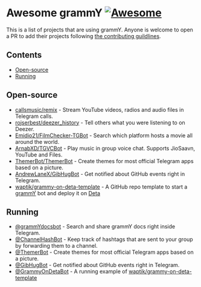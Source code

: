 <!--lint disable awesome-git-repo-age awesome-heading-->
# Awesome grammY [![Awesome](https://awesome.re/badge.svg)](https://awesome.re)

<!--lint ignore double-link-->
This is a list of projects that are using grammY. Anyone is welcome to open a PR to add their projects following [the contributing guildlines](https://github.com/grammyjs/awesome-grammY/blob/main/CONTRIBUTING.md).

## Contents

- [Open-source](#open-source)
- [Running](#running)

## Open-source

- [callsmusic/remix](https://github.com/callsmusic/remix) - Stream YouTube videos, radios and audio files in Telegram calls.
- [rojserbest/deezer_history](https://github.com/rojserbest/deezer_history) - Tell others what you were listening to on Deezer.
- [Emidio21/FilmChecker-TGBot](https://github.com/Emidio21/FilmChecker-TGBot) - Search which platform hosts a movie all around the world.
- [ArnabXD/TGVCBot](https://github.com/ArnabXD/TGVCBot) - Play music in group voice chat. Supports JioSaavn, YouTube and Files.
- [ThemerBot/ThemerBot](https://github.com/ThemerBot/themerbot) - Create themes for most official Telegram apps based on a picture.
- [AndrewLaneX/GibHugBot](https://github.com/AndrewLaneX/GibHugBot) - Get notified about GitHub events right in Telegram.
- [waptik/grammy-on-deta-template](https://github.com/waptik/grammy-on-deta-template) - A GitHub repo template to start a [grammY](https://grammy.dev) bot and deploy it on [Deta](https://www.deta.sh/?ref=waptik)

## Running

- [@grammYdocsbot](https://t.me/grammydocsbot) - Search and share grammY docs right inside Telegram.
- [@ChannelHashBot](https://t.me/ChannelHashBot) - Keep track of hashtags that are sent to your group by forwarding them to a channel.
- [@ThemerBot](https://t.me/themerbot) - Create themes for most official Telegram apps based on a picture.
- [@GibHugBot](https://t.me/GibHugBot) - Get notified about GitHub events right in Telegram.
- [@GrammyOnDetaBot](https://t.me/GrammyOnDetaBot) - A running example of [waptik/grammy-on-deta-template](https://github.com/waptik/grammy-on-deta-template)
